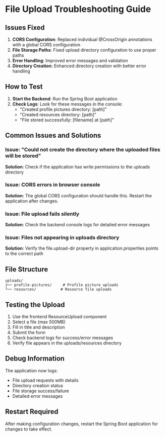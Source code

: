 # File Upload Troubleshooting Guide

## Issues Fixed

1. **CORS Configuration**: Replaced individual @CrossOrigin annotations with a global CORS configuration
2. **File Storage Paths**: Fixed upload directory configuration to use proper paths
3. **Error Handling**: Improved error messages and validation
4. **Directory Creation**: Enhanced directory creation with better error handling

## How to Test

1. **Start the Backend**: Run the Spring Boot application
2. **Check Logs**: Look for these messages in the console:
   - "Created profile pictures directory: [path]"
   - "Created resources directory: [path]"
   - "File stored successfully: [filename] at [path]"

## Common Issues and Solutions

### Issue: "Could not create the directory where the uploaded files will be stored"
**Solution**: Check if the application has write permissions to the uploads directory

### Issue: CORS errors in browser console
**Solution**: The global CORS configuration should handle this. Restart the application after changes.

### Issue: File upload fails silently
**Solution**: Check the backend console logs for detailed error messages

### Issue: Files not appearing in uploads directory
**Solution**: Verify the file.upload-dir property in application.properties points to the correct path

## File Structure
```
uploads/
├── profile-pictures/     # Profile picture uploads
└── resources/           # Resource file uploads
```

## Testing the Upload

1. Use the frontend ResourceUpload component
2. Select a file (max 500MB)
3. Fill in title and description
4. Submit the form
5. Check backend logs for success/error messages
6. Verify file appears in the uploads/resources directory

## Debug Information

The application now logs:
- File upload requests with details
- Directory creation status
- File storage success/failure
- Detailed error messages

## Restart Required

After making configuration changes, restart the Spring Boot application for changes to take effect.
